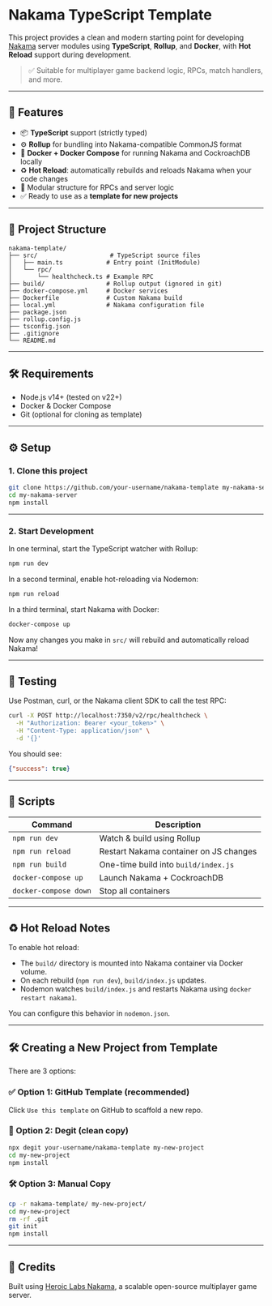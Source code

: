 # Nakama TypeScript Template

This project provides a clean and modern starting point for developing [Nakama](https://heroiclabs.com/docs/) server modules using **TypeScript**, **Rollup**, and **Docker**, with **Hot Reload** support during development.

> ✅ Suitable for multiplayer game backend logic, RPCs, match handlers, and more.

---

## 🚀 Features

- 📦 **TypeScript** support (strictly typed)
- ⚙️ **Rollup** for bundling into Nakama-compatible CommonJS format
- 🐳 **Docker + Docker Compose** for running Nakama and CockroachDB locally
- ♻️ **Hot Reload**: automatically rebuilds and reloads Nakama when your code changes
- 📂 Modular structure for RPCs and server logic
- ✅ Ready to use as a **template for new projects**

---

## 📁 Project Structure

```
nakama-template/
├── src/                    # TypeScript source files
│   ├── main.ts            # Entry point (InitModule)
│   └── rpc/
│       └── healthcheck.ts # Example RPC
├── build/                 # Rollup output (ignored in git)
├── docker-compose.yml     # Docker services
├── Dockerfile             # Custom Nakama build
├── local.yml              # Nakama configuration file
├── package.json
├── rollup.config.js
├── tsconfig.json
├── .gitignore
└── README.md
```

---

## 🛠 Requirements

- Node.js v14+ (tested on v22+)
- Docker & Docker Compose
- Git (optional for cloning as template)

---

## ⚙️ Setup

### 1. Clone this project

```bash
git clone https://github.com/your-username/nakama-template my-nakama-server
cd my-nakama-server
npm install
```

---

### 2. Start Development

In one terminal, start the TypeScript watcher with Rollup:

```bash
npm run dev
```

In a second terminal, enable hot-reloading via Nodemon:

```bash
npm run reload
```

In a third terminal, start Nakama with Docker:

```bash
docker-compose up
```

Now any changes you make in `src/` will rebuild and automatically reload Nakama!

---

## 🧪 Testing

Use Postman, curl, or the Nakama client SDK to call the test RPC:

```bash
curl -X POST http://localhost:7350/v2/rpc/healthcheck \
  -H "Authorization: Bearer <your_token>" \
  -H "Content-Type: application/json" \
  -d '{}'
```

You should see:

```json
{"success": true}
```

---

## 📜 Scripts

| Command               | Description                                  |
|-----------------------|----------------------------------------------|
| `npm run dev`         | Watch & build using Rollup                   |
| `npm run reload`      | Restart Nakama container on JS changes       |
| `npm run build`       | One-time build into `build/index.js`         |
| `docker-compose up`   | Launch Nakama + CockroachDB                  |
| `docker-compose down` | Stop all containers                          |

---

## ♻️ Hot Reload Notes

To enable hot reload:
- The `build/` directory is mounted into Nakama container via Docker volume.
- On each rebuild (`npm run dev`), `build/index.js` updates.
- Nodemon watches `build/index.js` and restarts Nakama using `docker restart nakama1`.

You can configure this behavior in `nodemon.json`.

---

## 🛠 Creating a New Project from Template

There are 3 options:

### ✅ Option 1: GitHub Template (recommended)

Click `Use this template` on GitHub to scaffold a new repo.

### 👜 Option 2: Degit (clean copy)

```bash
npx degit your-username/nakama-template my-new-project
cd my-new-project
npm install
```

### 🛠 Option 3: Manual Copy

```bash
cp -r nakama-template/ my-new-project/
cd my-new-project
rm -rf .git
git init
npm install
```

---


## 🤝 Credits

Built using [Heroic Labs Nakama](https://heroiclabs.com/), a scalable open-source multiplayer game server.
